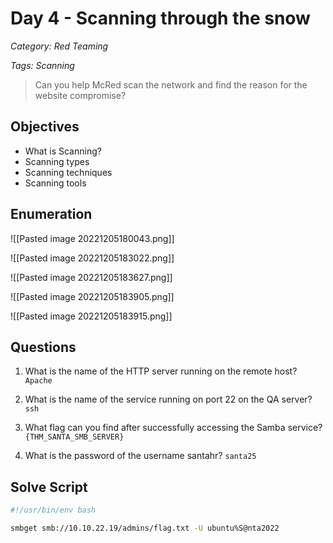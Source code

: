 # Day 4 - Scanning through the snow
*Category: Red Teaming*

*Tags: Scanning*

> Can you help McRed scan the network and find the reason for the website compromise?

## Objectives
- What is Scanning?
- Scanning types
- Scanning techniques
- Scanning tools

## Enumeration

![[Pasted image 20221205180043.png]]

![[Pasted image 20221205183022.png]]

![[Pasted image 20221205183627.png]]

![[Pasted image 20221205183905.png]]

![[Pasted image 20221205183915.png]]
## Questions
1. What is the name of the HTTP server running on the remote host?
`Apache`

2. What is the name of the service running on port 22 on the QA server?
`ssh`

3. What flag can you find after successfully accessing the Samba service?
`{THM_SANTA_SMB_SERVER}`

4. What is the password of the username santahr?
`santa25`

## Solve Script

```bash
#!/usr/bin/env bash

smbget smb://10.10.22.19/admins/flag.txt -U ubuntu%S@nta2022
```